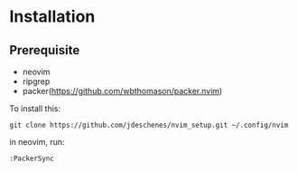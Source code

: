 

# Installation
## Prerequisite

* neovim
* ripgrep
* packer(https://github.com/wbthomason/packer.nvim)

To install this:

```
git clone https://github.com/jdeschenes/nvim_setup.git ~/.config/nvim
```

in neovim, run:

```
:PackerSync
```
